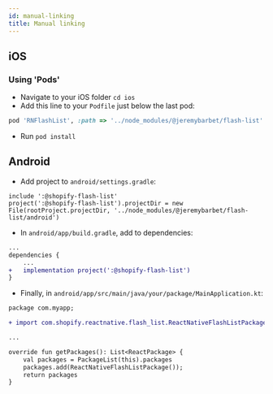 ```yaml
---
id: manual-linking
title: Manual linking
---
```


## iOS

### Using 'Pods'

- Navigate to your iOS folder `cd ios`
- Add this line to your `Podfile` just below the last pod:

```ruby
pod 'RNFlashList', :path => '../node_modules/@jeremybarbet/flash-list'
```

- Run `pod install`

## Android

- Add project to `android/settings.gradle`:

```
include ':@shopify-flash-list'
project(':@shopify-flash-list').projectDir = new File(rootProject.projectDir, '../node_modules/@jeremybarbet/flash-list/android')
```

- In `android/app/build.gradle`, add to dependencies:

```diff
...
dependencies {
    ...
+   implementation project(':@shopify-flash-list')
}
```

- Finally, in `android/app/src/main/java/your/package/MainApplication.kt`:

```diff
package com.myapp;

+ import com.shopify.reactnative.flash_list.ReactNativeFlashListPackage

...

override fun getPackages(): List<ReactPackage> {
    val packages = PackageList(this).packages
    packages.add(ReactNativeFlashListPackage());
    return packages
}
```
